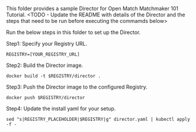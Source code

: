 This folder provides a sample Director for Open Match Matchmaker 101 Tutorial.
<TODO - Update the README with details of the Director and the steps that need
to be run before executing the commamds below>

Run the below steps in this folder to set up the Director.

Step1: Specify your Registry URL.
```
REGISTRY=[YOUR_REGISTRY_URL]
```

Step2: Build the Director image.
```
docker build -t $REGISTRY/director .
```

Step3: Push the Director image to the configured Registry.
```
docker push $REGISTRY/director
```

Step4: Update the install yaml for your setup.
```
sed "s|REGISTRY_PLACEHOLDER|$REGISTRY|g" director.yaml | kubectl apply -f -
```

